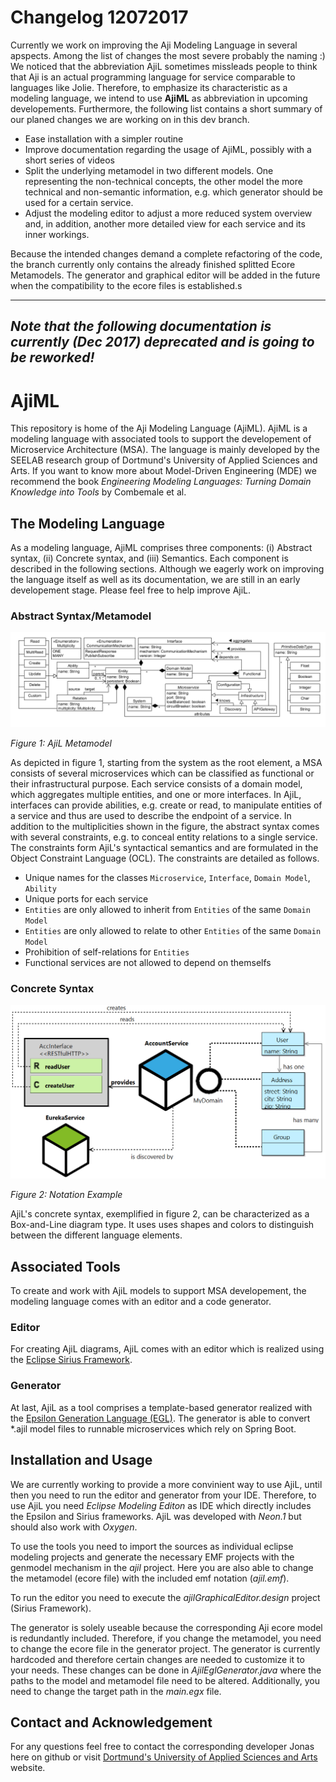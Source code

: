 # Changelog 12072017
Currently we work on improving the Aji Modeling Language in several apspects. Among the list of changes the most severe probably the naming :) We noticed that the abbreviation AjiL sometimes missleads people to think that Aji is an actual programming language for service comparable to languages like Jolie. Therefore, to emphasize its characteristic as a modeling language, we intend to use **AjiML** as abbreviation in upcoming developements. Furthermore, the following list contains a short summary of our planed changes we are working on in this dev branch. 
* Ease installation with a simpler routine
* Improve documentation regarding the usage of AjiML, possibly with a short series of videos
* Split the underlying metamodel in two different models. One representing the non-technical concepts, the other model the more technical and non-semantic information, e.g. which generator should be used for a certain service.
* Adjust the modeling editor to adjust a more reduced system overview and, in addition, another more detailed view for each service and its inner workings. 

Because the intended changes demand a complete refactoring of the code, the branch currently only contains the already finished splitted Ecore Metamodels. The generator and graphical editor will be added in the future when the compatibility to the ecore files is established.s

---
*Note that the following documentation is currently (Dec 2017) deprecated and is going to be reworked!*
---

# AjiML
This repository is home of the Aji Modeling Language (AjiML). AjiML is a modeling language with associated tools to support the developement of Microservice Architecture (MSA). The language is mainly developed by the SEELAB research group of Dortmund's University of Applied Sciences and Arts. If you want to know more about Model-Driven Engineering (MDE) we recommend the book *Engineering Modeling Languages: Turning Domain Knowledge into Tools* by Combemale et al.

## The Modeling Language

As a modeling language, AjiML comprises three components: (i) Abstract syntax, (ii) Concrete syntax, and (iii) Semantics. Each component is described in the following sections. Although we eagerly work on improving the language itself as well as its documentation, we are still in an early developement stage. Please feel free to help improve AjiL.

### Abstract Syntax/Metamodel

![AjiL Metamodel](pictures/metamodel.png "Figure 1: AjiML Metamodel")

*Figure 1: AjiL Metamodel*

As depicted in figure 1, starting from the system as the root element, a MSA consists of several microservices which can
be classified as functional or their infrastructural purpose. Each service consists of a domain
model, which aggregates multiple entities, and one or more interfaces. In AjiL, interfaces can
provide abilities, e.g. create or read, to manipulate entities of a service and thus are used to describe the endpoint of a service. In addition to the multiplicities shown in the figure, the abstract syntax comes with several constraints, e.g. to conceal entity relations to a single service. The constraints form AjiL's syntactical semantics and are formulated in the Object
Constraint Language (OCL). The constraints are detailed as follows.
* Unique names for the classes `Microservice`, `Interface`, `Domain Model`, `Ability`
* Unique ports for each service
* `Entities` are only allowed to inherit from `Entities` of the same `Domain Model`
* `Entities` are only allowed to relate to other `Entities` of the same `Domain Model`  
* Prohibition of self-relations for `Entities`
* Functional services are not allowed to depend on themselfs

### Concrete Syntax

![AjiL Notation](pictures/examplemodel.png "Figure 2: Notation Example")

*Figure 2: Notation Example*

AjiL's concrete syntax, exemplified in figure 2, can be characterized as a Box-and-Line diagram type. It uses uses shapes and colors to distinguish between the different language elements. 

## Associated Tools

To create and work with AjiL models to support MSA developement, the modeling language comes with an editor and a code generator.

### Editor
For creating AjiL diagrams, AjiL comes with an editor which is realized using the [Eclipse Sirius
Framework](https://projects.eclipse.org/projects/modeling.sirius).

### Generator
At last, AjiL as a tool comprises a template-based generator realized with the [Epsilon
Generation Language (EGL)](https://eclipse.org/epsilon/). The generator is able to convert *.ajil model files to runnable microservices which rely on Spring Boot.

## Installation and Usage
We are currently working to provide a more convinient way to use AjiL, until then you need to run the editor and generator from your IDE. Therefore, to use AjiL you need *Eclipse Modeling Editon* as IDE which directly includes the Epsilon and Sirius frameworks. AjiL was developed with *Neon.1* but should also work with *Oxygen*. 

To use the tools you need to import the sources as individual eclipse modeling projects and generate the necessary EMF projects with the genmodel mechanism in the *ajil* project. Here you are also able to change the metamodel (ecore file) with the included emf notation (*ajil.emf*). 

To run the editor you need to execute the *ajilGraphicalEditor.design* project (Sirius Framework).

The generator is solely useable because the corresponding Aji ecore model is redundantly included. Therefore, if you change the metamodel, you need to change the ecore file in the generator project. The generator is currently hardcoded and therefore certain changes are needed to customize it to your needs.
These changes can be done in *AjilEglGenerator.java* where the paths to the model and metamodel file need to be altered. Additionally, you need to change the target path in the *main.egx* file.

## Contact and Acknowledgement

For any questions feel free to contact the corresponding developer Jonas here on github or visit [Dortmund's University of Applied Sciences and Arts](https://www.fh-dortmund.de/en/addresses/idial/sorgalla_jonas.php) website.
